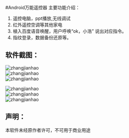 #Android万能遥控器
主要功能介绍：
1. 遥控电脑，ppt播放,无线调试
2. 红外遥控空调等其他家电
3. 植入百度语音唤醒，用户呼唤“ok，小浩” 说出对应指令。
4. 指纹登录，数据备份还原等。
## 软件截图：

![zhangjianhao](https://github.com/zhangjianhao/RemoteControler/blob/master/imgs/1.png)<br/>
![zhangjianhao](https://github.com/zhangjianhao/RemoteControler/blob/master/imgs/2.png)<br/>
![zhangjianhao](https://github.com/zhangjianhao/RemoteControler/blob/master/imgs/3.png)<br/>

![zhangjianhao](https://github.com/zhangjianhao/RemoteControler/blob/master/imgs/4.png)<br/>
![zhangjianhao](https://github.com/zhangjianhao/RemoteControler/blob/master/imgs/5.png)<br/>
![zhangjianhao](https://github.com/zhangjianhao/RemoteControler/blob/master/imgs/6.png)<br/>

## 声明：
本软件未经原作者许可，不可用于商业用途
